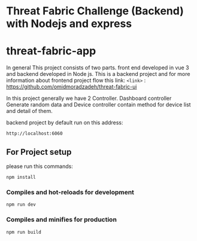 # Threat Fabric Challenge (Backend) with Nodejs and express

# threat-fabric-app


In general This project consists of two parts. front end developed in vue 3 and backend developed in Node js. 
This is a backend project and for more information about frontend project flow this link:
`<link>` : <https://github.com/omidmoradzadeh/threat-fabric-ui>

In this project generally we have 2 Controller.
Dashboard controller Generate random data and Device controller contain method for device list and detail of them.

backend project by default run on this address:
```
http://localhost:6060
```


## For Project setup
please run this commands:
```
npm install
```

### Compiles and hot-reloads for development
```
npm run dev
```

### Compiles and minifies for production
```
npm run build
```


